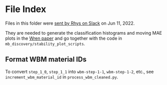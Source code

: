 # File Index

Files in this folder were [sent by Rhys on Slack](https://ml-physics.slack.com/archives/DD8GBBRLN/p1654973643390109) on Jun 11, 2022.

They are needed to generate the classification histograms and moving MAE plots in the [Wren paper](https://arxiv.org/abs/2106.11132) and go together with the code in `mb_discovery/stability_plot_scripts`.

## Format WBM material IDs

To convert `step_1_0`, `step_1_1` into `wbm-step-1-1`, `wbm-step-1-2`, etc., see `increment_wbm_material_id` in `process_wbm_cleaned.py`.
